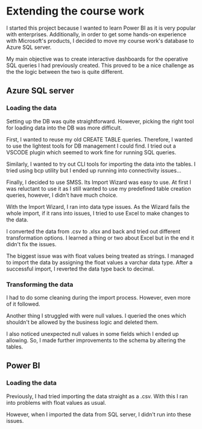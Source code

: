 # Extending the course work
I started this project because I wanted to learn Power BI as it is very popular with enterprises. Additionally, in order to get some hands-on experience with Microsoft's products, I decided to move my course work's database to Azure SQL server.

My main objective was to create interactive dashboards for the operative SQL queries I had previously created. This proved to be a nice challenge as the the logic between the two is quite different.

## Azure SQL server
### Loading the data
Setting up the DB was quite straightforward. However, picking the right tool for loading data into the DB was more difficult. 

First, I wanted to reuse my old CREATE TABLE queries. Therefore, I wanted to use the lightest tools for DB management I could find. I tried out a VSCODE plugin which seemed to work fine for running SQL queries.

Similarly, I wanted to try out CLI tools for importing the data into the tables. I tried using bcp utility but I ended up running into connectivity issues... 

Finally, I decided to use SMSS. Its Import Wizard was easy to use. At first I was reluctant to use it as I still wanted to use my predefined table creation queries, however, I didn't have much choice. 

With the Import Wizard, I ran into data type issues. As the Wizard fails the whole import, if it rans into issues, I tried to use Excel to make changes to the data.

I converted the data from .csv to .xlsx and back and tried out different transformation options. I learned a thing or two about Excel but in the end it didn't fix the issues.

The biggest issue was with float values being treated as strings. I managed to import the data by assigning the float values a varchar data type. After a successful import, I reverted the data type back to decimal. 

### Transforming the data

I had to do some cleaning during the import process. However, even more of it followed.

Another thing I struggled with were null values. I queried the ones which shouldn't be allowed by the business logic and deleted them.

I also noticed unexpected null values in some fields which I ended up allowing. So, I made further improvements to the schema by altering the tables.

## Power BI
### Loading the data

Previously, I had tried importing the data straight as a .csv. With this I ran into problems with float values as usual. 

However, when I imported the data from SQL server, I didn't run into these issues. 
